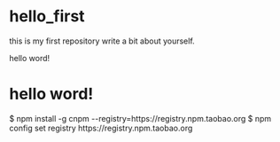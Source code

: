 # hello_first
this is my first repository
write a bit about yourself. 
<div>
  hello word!
</div>
<h1>
  hello word!
</h1>
$ npm install -g cnpm --registry=https://registry.npm.taobao.org
$ npm config set registry https://registry.npm.taobao.org

